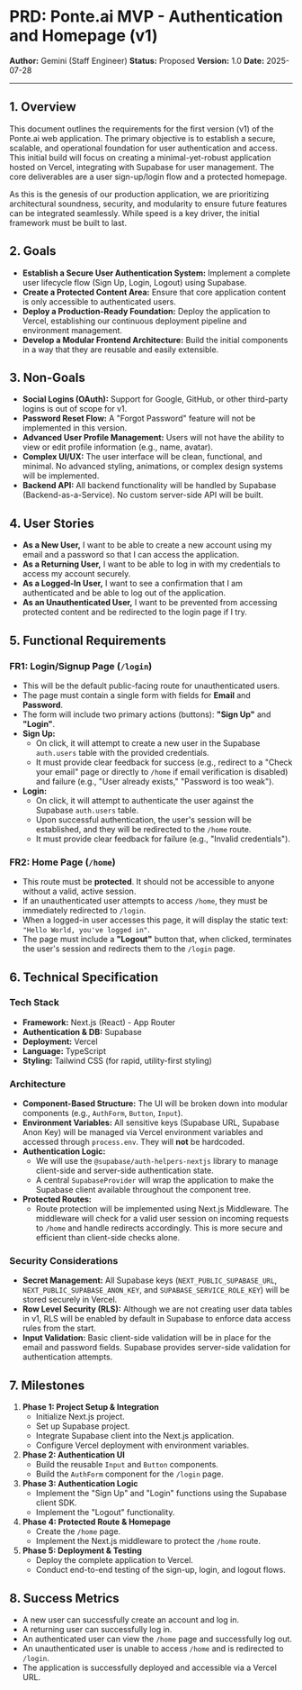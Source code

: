 
# PRD: Ponte.ai MVP - Authentication and Homepage (v1)

**Author:** Gemini (Staff Engineer)
**Status:** Proposed
**Version:** 1.0
**Date:** 2025-07-28

---

## 1. Overview

This document outlines the requirements for the first version (v1) of the Ponte.ai web application. The primary objective is to establish a secure, scalable, and operational foundation for user authentication and access. This initial build will focus on creating a minimal-yet-robust application hosted on Vercel, integrating with Supabase for user management. The core deliverables are a user sign-up/login flow and a protected homepage.

As this is the genesis of our production application, we are prioritizing architectural soundness, security, and modularity to ensure future features can be integrated seamlessly. While speed is a key driver, the initial framework must be built to last.

## 2. Goals

*   **Establish a Secure User Authentication System:** Implement a complete user lifecycle flow (Sign Up, Login, Logout) using Supabase.
*   **Create a Protected Content Area:** Ensure that core application content is only accessible to authenticated users.
*   **Deploy a Production-Ready Foundation:** Deploy the application to Vercel, establishing our continuous deployment pipeline and environment management.
*   **Develop a Modular Frontend Architecture:** Build the initial components in a way that they are reusable and easily extensible.

## 3. Non-Goals

*   **Social Logins (OAuth):** Support for Google, GitHub, or other third-party logins is out of scope for v1.
*   **Password Reset Flow:** A "Forgot Password" feature will not be implemented in this version.
*   **Advanced User Profile Management:** Users will not have the ability to view or edit profile information (e.g., name, avatar).
*   **Complex UI/UX:** The user interface will be clean, functional, and minimal. No advanced styling, animations, or complex design systems will be implemented.
*   **Backend API:** All backend functionality will be handled by Supabase (Backend-as-a-Service). No custom server-side API will be built.

## 4. User Stories

*   **As a New User,** I want to be able to create a new account using my email and a password so that I can access the application.
*   **As a Returning User,** I want to be able to log in with my credentials to access my account securely.
*   **As a Logged-In User,** I want to see a confirmation that I am authenticated and be able to log out of the application.
*   **As an Unauthenticated User,** I want to be prevented from accessing protected content and be redirected to the login page if I try.

## 5. Functional Requirements

### FR1: Login/Signup Page (`/login`)
- This will be the default public-facing route for unauthenticated users.
- The page must contain a single form with fields for **Email** and **Password**.
- The form will include two primary actions (buttons): **"Sign Up"** and **"Login"**.
- **Sign Up:**
    - On click, it will attempt to create a new user in the Supabase `auth.users` table with the provided credentials.
    - It must provide clear feedback for success (e.g., redirect to a "Check your email" page or directly to `/home` if email verification is disabled) and failure (e.g., "User already exists," "Password is too weak").
- **Login:**
    - On click, it will attempt to authenticate the user against the Supabase `auth.users` table.
    - Upon successful authentication, the user's session will be established, and they will be redirected to the `/home` route.
    - It must provide clear feedback for failure (e.g., "Invalid credentials").

### FR2: Home Page (`/home`)
- This route must be **protected**. It should not be accessible to anyone without a valid, active session.
- If an unauthenticated user attempts to access `/home`, they must be immediately redirected to `/login`.
- When a logged-in user accesses this page, it will display the static text: `"Hello World, you've logged in"`.
- The page must include a **"Logout"** button that, when clicked, terminates the user's session and redirects them to the `/login` page.

## 6. Technical Specification

### Tech Stack
- **Framework:** Next.js (React) - App Router
- **Authentication & DB:** Supabase
- **Deployment:** Vercel
- **Language:** TypeScript
- **Styling:** Tailwind CSS (for rapid, utility-first styling)

### Architecture
- **Component-Based Structure:** The UI will be broken down into modular components (e.g., `AuthForm`, `Button`, `Input`).
- **Environment Variables:** All sensitive keys (Supabase URL, Supabase Anon Key) will be managed via Vercel environment variables and accessed through `process.env`. They will **not** be hardcoded.
- **Authentication Logic:**
    - We will use the `@supabase/auth-helpers-nextjs` library to manage client-side and server-side authentication state.
    - A central `SupabaseProvider` will wrap the application to make the Supabase client available throughout the component tree.
- **Protected Routes:**
    - Route protection will be implemented using Next.js Middleware. The middleware will check for a valid user session on incoming requests to `/home` and handle redirects accordingly. This is more secure and efficient than client-side checks alone.

### Security Considerations
- **Secret Management:** All Supabase keys (`NEXT_PUBLIC_SUPABASE_URL`, `NEXT_PUBLIC_SUPABASE_ANON_KEY`, and `SUPABASE_SERVICE_ROLE_KEY`) will be stored securely in Vercel.
- **Row Level Security (RLS):** Although we are not creating user data tables in v1, RLS will be enabled by default in Supabase to enforce data access rules from the start.
- **Input Validation:** Basic client-side validation will be in place for the email and password fields. Supabase provides server-side validation for authentication attempts.

## 7. Milestones

1.  **Phase 1: Project Setup & Integration**
    - Initialize Next.js project.
    - Set up Supabase project.
    - Integrate Supabase client into the Next.js application.
    - Configure Vercel deployment with environment variables.
2.  **Phase 2: Authentication UI**
    - Build the reusable `Input` and `Button` components.
    - Build the `AuthForm` component for the `/login` page.
3.  **Phase 3: Authentication Logic**
    - Implement the "Sign Up" and "Login" functions using the Supabase client SDK.
    - Implement the "Logout" functionality.
4.  **Phase 4: Protected Route & Homepage**
    - Create the `/home` page.
    - Implement the Next.js middleware to protect the `/home` route.
5.  **Phase 5: Deployment & Testing**
    - Deploy the complete application to Vercel.
    - Conduct end-to-end testing of the sign-up, login, and logout flows.

## 8. Success Metrics

- A new user can successfully create an account and log in.
- A returning user can successfully log in.
- An authenticated user can view the `/home` page and successfully log out.
- An unauthenticated user is unable to access `/home` and is redirected to `/login`.
- The application is successfully deployed and accessible via a Vercel URL.
